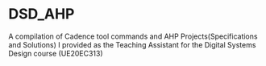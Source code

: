# DSD_AHP
A compilation of Cadence tool commands and AHP Projects(Specifications and Solutions) I provided as the Teaching Assistant for the Digital Systems Design course (UE20EC313) 
